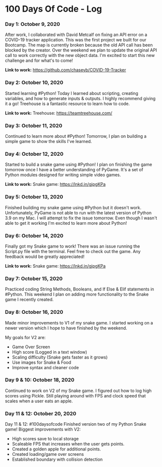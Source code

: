 # 100 Days Of Code - Log

### Day 1: October 9, 2020 
After work, I collaborated with David Metcalf on fixing an API error on a COVID-19 tracker application. This was the first project we built for our Bootcamp. The map is currently broken because the old API call has been blocked by the creator. Over the weekend we plan to update the original API call to work correctly with the new object data. I'm excited to start this new challenge and for what's to come!

**Link to work:** 
https://github.com/chaseyb/COVID-19-Tracker

### Day 2: October 10, 2020 
Started learning #Python! Today I learned about scripting, creating variables, and how to generate inputs & outputs. I highly recommend giving it a go! Treehouse is a fantastic resource to learn how to code.

**Link to work:** 
Treehouse: https://teamtreehouse.com/

### Day 3: October 11, 2020 
Continued to learn more about #Python! Tomorrow, I plan on building a simple game to show the skills I've learned. 

### Day 4: October 12, 2020 
Started to build a snake game using #Python! I plan on finishing the game tomorrow once I have a better understanding of PyGame. It's a set of Python modules designed for writing simple video games.

**Link to work:** 
Snake game: https://lnkd.in/gjpgKPa

### Day 5: October 13, 2020 

Finished building my snake game using #Python but it doesn't work. Unfortunately, PyGame is not able to run with the latest version of Python 3.9 on my Mac. I will attempt to fix the issue tomorrow. Even though I wasn't able to get it working I'm excited to learn more about Python!

### Day 6: October 14, 2020 
Finally got my Snake game to work! There was an issue running the Script.py file with the terminal. Feel free to check out the game. Any feedback would be greatly appreciated! 

**Link to work:** 
Snake game: https://lnkd.in/gjpgKPa

### Day 7: October 15, 2020 
Practiced coding String Methods, Booleans, and If Else & Elif statements in #Python. This weekend I plan on adding more functionality to the Snake game I recently created.


### Day 8: October 16, 2020
Made minor improvements to V1 of my snake game. I started working on a newer version which I hope to have finished by the weekend.

My goals for V2 are:
- Game Over Screen
- High score (Logged in a text window)
- Scaling difficulty (Snake gets faster as it grows)
- Use images for Snake & Food
- Improve syntax and cleaner code

### Day 9 & 10: October 18, 2020
Continued to work on V2 of my Snake game. I figured out how to log high scores using Pickle. Still playing around with FPS and clock speed that scales when a user eats an apple.

### Day 11 & 12: October 20, 2020 
Day 11 & 12: #100daysofcode Finished version two of my Python Snake game! Biggest improvements with V2:

- High scores save to local storage
- Scaleable FPS that increases when the user gets points.
- Created a golden apple for additional points.
- Created loading/game over screens
- Established boundary with collision detection
